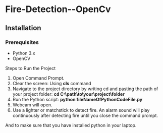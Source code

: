 # Fire-Detection--OpenCv

## Installation

### Prerequisites

- Python 3.x
- OpenCV

Steps to Run the Project
1. Open Command Prompt.
2. Clear the screen: Using **cls** command
3. Navigate to the project directory by writing cd and pasting the path of your project folder: **cd C:\path\to\your\project\folder**
4. Run the Python script: **python fileNameOfPythonCodeFile.py**
5. Webcam will open.
6. Use a lighter or matchstick to detect fire.
An alarm sound will play continuously after detecting fire until you close the command prompt.

And to make sure that you have installed python in your laptop.
